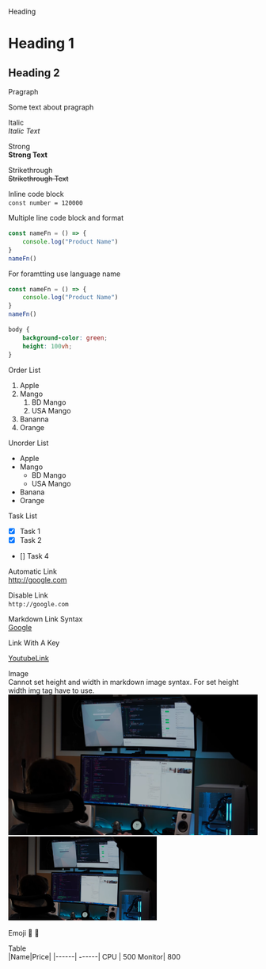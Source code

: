 Heading
# Heading 1
## Heading 2

Pragraph
<p>Some text about pragraph</p>

Italic  
_Italic Text_

Strong  
__Strong Text__

Strikethrough  
~~Strikethrough Text~~

Inline code block  
`const number = 120000`

Multiple line code block and format
```js
const nameFn = () => {
    console.log("Product Name")
}
nameFn()
```

For foramtting use language name  
``` JavaScript
const nameFn = () => {
    console.log("Product Name")
}
nameFn()
```

```css
body {
    background-color: green;
    height: 100vh;
}
```

Order List  
1. Apple
2. Mango
    1. BD Mango
    2. USA Mango
3. Bananna
4. Orange

Unorder List  
- Apple 
- Mango
    - BD Mango
    - USA Mango
- Banana
- Orange

Task List
- [x] Task 1
- [x] Task 2
- [] Task 4

Automatic Link  
http://google.com  

Disable Link  
`http://google.com`

Markdown Link Syntax  
[Google](http://www.google.com)


Link With A Key  

[YoutubeLink]: http://www.youtube.com
[YoutubeLink]


Image  
Cannot set height and width in markdown image syntax. For set height width img tag have to use.
![ultrawide two monitor](img.png)
<img src="img.png" alt="ultrawide two monitor" width="300" title="ultrawide two monitor"/>

Emoji 💙 💜 


Table  
|Name|Price|
|------| ------|
CPU | 500
Monitor| 800